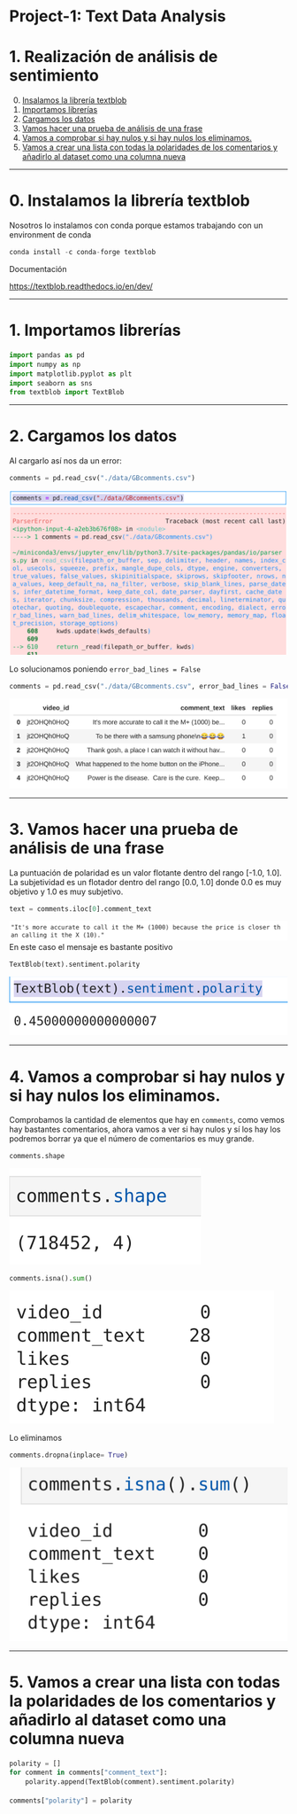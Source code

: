 # Project-1: Text Data Analysis
# 1. Realización de análisis de sentimiento
0. [Insalamos la librería  textblob](#schema0)
1. [Importamos librerías](#schema1)
2. [Cargamos los datos](#schema2)
3. [Vamos hacer una prueba de análisis de una frase](#schema3)
4. [Vamos a comprobar si hay nulos y si hay nulos los eliminamos.](#schema4)
5. [Vamos a crear una lista con todas la polaridades de los comentarios y añadirlo al dataset como una columna nueva](schema5)

<hr>

<a name="schema0"></a>

# 0. Instalamos la librería textblob

Nosotros lo instalamos con conda porque estamos trabajando con un environment de conda
~~~python
conda install -c conda-forge textblob
~~~
Documentación

https://textblob.readthedocs.io/en/dev/



<hr>

<a name="schema1"></a>

# 1. Importamos librerías
~~~python
import pandas as pd
import numpy as np
import matplotlib.pyplot as plt
import seaborn as sns
from textblob import TextBlob
~~~
<hr>

<a name="schema2"></a>

# 2. Cargamos los datos
Al cargarlo así nos da un error:
~~~python
comments = pd.read_csv("./data/GBcomments.csv")
~~~
![error](./images/001.png)

Lo solucionamos poniendo `error_bad_lines = False`
~~~python
comments = pd.read_csv("./data/GBcomments.csv", error_bad_lines = False)
~~~
![error](./images/002.png)

<hr>

<a name="schema3"></a>

# 3. Vamos hacer una prueba de análisis de una frase
La puntuación de polaridad es un valor flotante dentro del rango [-1.0, 1.0]. 
La subjetividad es un flotador dentro del rango [0.0, 1.0] donde 0.0 es muy objetivo y 1.0 es muy subjetivo.

~~~python
text = comments.iloc[0].comment_text
~~~
![img](./images/003.png)
En este caso el mensaje es bastante positivo
~~~python
TextBlob(text).sentiment.polarity
~~~
![img](./images/004.png)

<hr>

<a name="schema4"></a>

# 4. Vamos a comprobar si hay nulos y si hay nulos los eliminamos.
Comprobamos la cantidad de elementos que hay en `comments`, como vemos hay bastantes comentarios, ahora vamos a ver si hay nulos y sí los hay los podremos borrar ya que el número de comentarios es muy grande.
~~~python
comments.shape
~~~
![img](./images/006.png)

~~~python
comments.isna().sum()
~~~
![img](./images/005.png)

Lo eliminamos
~~~python
comments.dropna(inplace= True)
~~~

![img](./images/007.png)

<hr>

<a name="schema5"></a>

# 5. Vamos a crear una lista con todas la polaridades de los comentarios y añadirlo al dataset como una columna nueva
~~~python
polarity = []
for comment in comments["comment_text"]:
    polarity.append(TextBlob(comment).sentiment.polarity)

comments["polarity"] = polarity
~~~